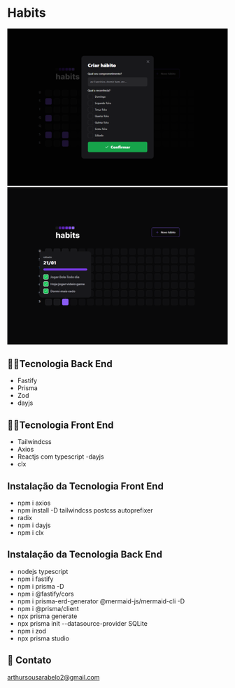 # Habits 

![preview](./.github/preview.png)
![preview](./.github/preview2.png)


## 👨‍💻Tecnologia Back End
- Fastify 
- Prisma
- Zod
- dayjs    

## 👨‍💻Tecnologia Front End
 - Tailwindcss
 - Axios 
 - Reactjs com typescript
 -dayjs 
 - clx




## Instalação da Tecnologia Front End
 - npm i axios 
 - npm install -D tailwindcss postcss autoprefixer
 - radix
 - npm i dayjs  
 - npm i clx 
 
## Instalação da Tecnologia Back End
 - nodejs typescript
 - npm i fastify 
 - npm i prisma -D 
 - npm i @fastify/cors
 - npm i prisma-erd-generator @mermaid-js/mermaid-cli -D
 - npm i @prisma/client
 - npx prisma generate
 - npx prisma init --datasource-provider SQLite
 - npm i zod
 - npx prisma studio 


 ## 💛 Contato
 arthursousarabelo2@gmail.com
 

